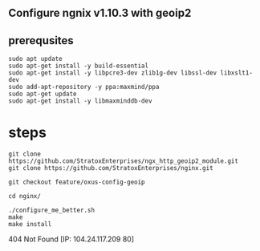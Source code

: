 ## Configure ngnix v1.10.3 with geoip2 

## prerequsites
```
sudo apt update
sudo apt-get install -y build-essential
sudo apt-get install -y libpcre3-dev zlib1g-dev libssl-dev libxslt1-dev
sudo add-apt-repository -y ppa:maxmind/ppa
sudo apt-get update
sudo apt-get install -y libmaxminddb-dev
```

# steps
```
git clone https://github.com/StratoxEnterprises/ngx_http_geoip2_module.git
git clone https://github.com/StratoxEnterprises/nginx.git
```
```
git checkout feature/oxus-config-geoip
```
```
cd nginx/
```
```
./configure_me_better.sh
make
make install
```
  404  Not Found [IP: 104.24.117.209 80]
